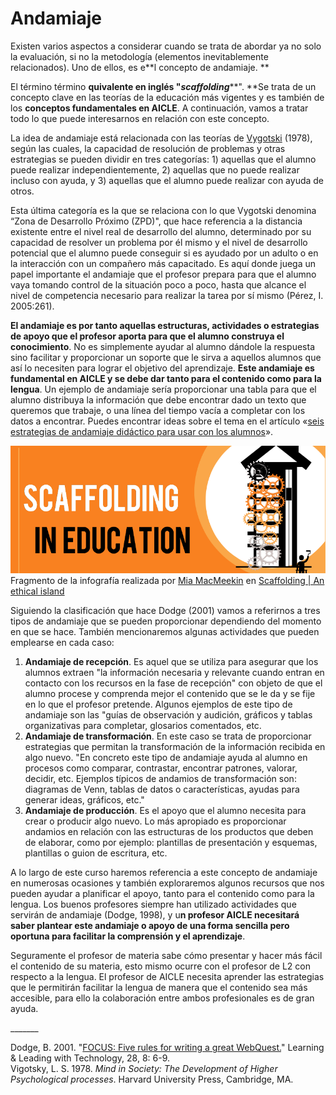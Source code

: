 # Andamiaje

Existen varios aspectos a considerar cuando se trata de abordar ya no solo la evaluación, si no la metodología \(elementos inevitablemente relacionados\). Uno de ellos, es e**l concepto de andamiaje. **

El término término **quivalente en inglés "**_**scaffolding**_**". **Se trata de un concepto clave en las teorías de la educación más vigentes y es también de los **conceptos fundamentales en AICLE**. A continuación, vamos a tratar todo lo que puede interesarnos en relación con este concepto.

La idea de andamiaje está relacionada con las teorías de [Vygotski](https://es.wikipedia.org/wiki/Lev_Vygotski) \(1978\), según las cuales, la capacidad de resolución de problemas y otras estrategias se pueden dividir en tres categorías: 1\) aquellas que el alumno puede realizar independientemente, 2\) aquellas que no puede realizar incluso con ayuda, y 3\) aquellas que el alumno puede realizar con ayuda de otros.

Esta última categoría es la que se relaciona con lo que Vygotski denomina “Zona de Desarrollo Próximo \(ZPD\)", que hace referencia a la distancia existente entre el nivel real de desarrollo del alumno, determinado por su capacidad de resolver un problema por él mismo y el nivel de desarrollo potencial que el alumno puede conseguir si es ayudado por un adulto o en la interacción con un compañero más capacitado. Es aquí donde juega un papel importante el andamiaje que el profesor prepara para que el alumno vaya tomando control de la situación poco a poco, hasta que alcance el nivel de competencia necesario para realizar la tarea por sí mismo \(Pérez, I. 2005:261\).

**El andamiaje es por tanto aquellas estructuras, actividades o estrategias de apoyo que el profesor aporta para que el alumno construya el conocimiento**. No es simplemente ayudar al alumno dándole la respuesta sino facilitar y proporcionar un soporte que le sirva a aquellos alumnos que así lo necesiten para lograr el objetivo del aprendizaje. **Este andamiaje es fundamental en AICLE y se debe dar tanto para el contenido como para la lengua**. Un ejemplo de andamiaje sería proporcionar una tabla para que el alumno distribuya la información que debe encontrar dado un texto que queremos que trabaje, o una línea del tiempo vacía a completar con los datos a encontrar. Puedes encontrar ideas sobre el tema en el artículo «[seis estrategias de andamiaje didáctico para usar con los alumnos](https://blogcienciesnaturals.wordpress.com/2014/11/26/seis-estrategias-de-uso-de-andamios-didacticos-para-usar-con-tus-alumnos/)».

[![Infografía Scaffolding](img/scaffoldinged_cropped.png)](https://anethicalisland.wordpress.com/2013/03/16/scaffolding/)  
Fragmento de la infografía realizada por [Mia MacMeekin](https://anethicalisland.wordpress.com) en [Scaffolding \| An ethical island](https://anethicalisland.wordpress.com/2013/03/16/scaffolding/)

Siguiendo la clasificación que hace Dodge \(2001\) vamos a referirnos a tres tipos de andamiaje que se pueden proporcionar dependiendo del momento en que se hace. También mencionaremos algunas actividades que pueden emplearse en cada caso:

1. **Andamiaje de recepción**. Es aquel que se utiliza para asegurar que los alumnos extraen "la información necesaria y relevante cuando entran en contacto con los recursos en la fase de recepción" con objeto de que el alumno procese y comprenda mejor el contenido que se le da y se fije en lo que el profesor pretende. Algunos ejemplos de este tipo de andamiaje son las "guías de observación y audición, gráficos y tablas organizativas para completar, glosarios comentados, etc.
2. **Andamiaje de transformación**. En este caso se trata de proporcionar estrategias que permitan la transformación de la información recibida en algo nuevo. "En concreto este tipo de andamiaje ayuda al alumno en procesos como comparar, contrastar, encontrar patrones, valorar, decidir, etc. Ejemplos típicos de andamios de transformación son: diagramas de Venn, tablas de datos o características, ayudas para generar ideas, gráficos, etc."
3. **Andamiaje de producción**. Es el apoyo que el alumno necesita para crear o producir algo nuevo. Lo más apropiado es proporcionar andamios en relación con las estructuras de los productos que deben de elaborar, como por ejemplo: plantillas de presentación y esquemas, plantillas o guion de escritura, etc.

A lo largo de este curso haremos referencia a este concepto de andamiaje en numerosas ocasiones y también exploraremos algunos recursos que nos pueden ayudar a planificar el apoyo, tanto para el contenido como para la lengua. Los buenos profesores siempre han utilizado actividades que servirán de andamiaje \(Dodge, 1998\), y u**n profesor AICLE necesitará saber plantear este andamiaje o apoyo de una forma sencilla pero oportuna para facilitar la comprensión y el aprendizaje**.

Seguramente el profesor de materia sabe cómo presentar y hacer más fácil el contenido de su materia, esto mismo ocurre con el profesor de L2 con respecto a la lengua. El profesor de AICLE necesita aprender las estrategias que le permitirán facilitar la lengua de manera que el contenido sea más accesible, para ello la colaboración entre ambos profesionales es de gran ayuda.

\_\_\_\_\_\_\_

Dodge, B. 2001. "[FOCUS: Five rules for writing a great WebQuest.](http://disciplinas.stoa.usp.br/pluginfile.php/326587/mod_resource/content/0/FOCUS_Five_Rules_for_Writing_a_Great_WebQuest.htm)" Learning & Leading with Technology, 28, 8: 6-9.  
Vigotsky, L. S. 1978. _Mind in Society: The Development of Higher Psychological processes_. Harvard University Press, Cambridge, MA.


